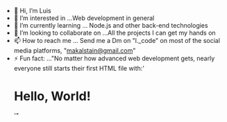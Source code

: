 - 👋 Hi, I’m Luis
- 👀 I’m interested in ...Web development in general
- 🌱 I’m currently learning ... Node.js and other back-end technologies
- 💞️ I’m looking to collaborate on ...All the projects I can get my hands on 
- 📫 How to reach me ... Send me a Dm on "l._code" on most of the social media platforms, "makalstain@gmail.com"
- ⚡ Fun fact: ..."No matter how advanced web development gets, nearly everyone still starts their first HTML file with:'<h1>Hello, World!</h1>'"

<!---
St3kl/St3kl is a ✨ special ✨ repository because its `README.md` (this file) appears on your GitHub profile.
You can click the Preview link to take a look at your changes.
--->
